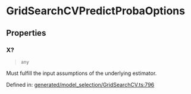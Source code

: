# GridSearchCVPredictProbaOptions

## Properties

### X?

> `any`

Must fulfill the input assumptions of the underlying estimator.

Defined in:  [generated/model\_selection/GridSearchCV.ts:796](https://github.com/transitive-bullshit/scikit-learn-ts/blob/122b3c0/packages/sklearn/src/generated/model_selection/GridSearchCV.ts#L796)
